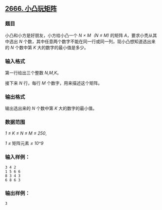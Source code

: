 ## [2666. 小凸玩矩阵](https://www.acwing.com/problem/content/2668/)

### 题目

小凸和小方是好朋友，小方给小凸一个 *N × M（N ≤ M)* 的矩阵 *A*，要求小秃从其中选出 *N* 个数，其中任意两个数字不能在同一行或同一列，现小凸想知道选出来的 *N* 个数中第 *K* 大的数字的最小值是多少。

### 输入格式

第一行给出三个整数 *N,M,K*。

接下来 *N* 行，每行 *M* 个数字，用来描述这个矩阵。

### 输出格式

输出选出来的 *N* 个数中第 *K* 大的数字的最小值。

### 数据范围

*1 ≤ K ≤ N ≤ M ≤ 250*,

*1 ≤* 矩阵元素 *≤ 10^9*

### 输入样例：

```
3 4 2
1 5 6 6
8 3 4 3
6 8 6 3
```

### 输出样例：

```
3
```
